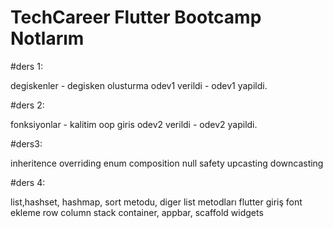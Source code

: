 # TechCareer Flutter Bootcamp Notlarım

#ders 1:

degiskenler - degisken olusturma
odev1 verildi - odev1 yapildi. 

#ders 2: 

fonksiyonlar - kalitim oop giris
odev2 verildi - odev2 yapildi.

#ders3: 

inheritence
overriding
enum
composition
null safety
upcasting
downcasting

#ders 4: 

list,hashset, hashmap, sort metodu, diger list metodları
flutter giriş 
font ekleme
row column stack
container, appbar, scaffold widgets

